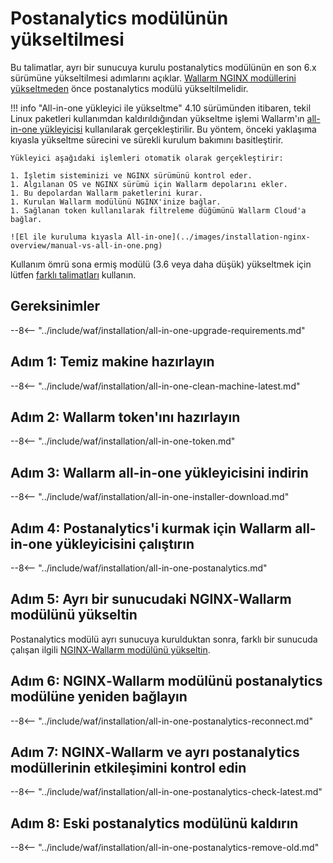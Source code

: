 [docs-module-update]:           nginx-modules.md
[img-wl-console-users]:         ../images/check-users.png 
[img-create-wallarm-node]:      ../images/user-guides/nodes/create-cloud-node.png
[img-attacks-in-interface]:     ../images/admin-guides/test-attacks-quickstart.png
[wallarm-token-types]:          ../user-guides/nodes/nodes.md#api-and-node-tokens-for-node-creation
[statistics-service-all-parameters]: ../admin-en/configure-statistics-service.md
[configure-proxy-balancer-instr]:   ../admin-en/configuration-guides/access-to-wallarm-api-via-proxy.md
[ip-lists-docs]:                     ../user-guides/ip-lists/overview.md

# Postanalytics modülünün yükseltilmesi

Bu talimatlar, ayrı bir sunucuya kurulu postanalytics modülünün en son 6.x sürümüne yükseltilmesi adımlarını açıklar. [Wallarm NGINX modüllerini yükseltmeden][docs-module-update] önce postanalytics modülü yükseltilmelidir.

!!! info "All-in-one yükleyici ile yükseltme"
    4.10 sürümünden itibaren, tekil Linux paketleri kullanımdan kaldırıldığından yükseltme işlemi Wallarm'ın [all-in-one yükleyicisi](../installation/nginx/all-in-one.md) kullanılarak gerçekleştirilir. Bu yöntem, önceki yaklaşıma kıyasla yükseltme sürecini ve sürekli kurulum bakımını basitleştirir.
    
    Yükleyici aşağıdaki işlemleri otomatik olarak gerçekleştirir:

    1. İşletim sisteminizi ve NGINX sürümünü kontrol eder.
    1. Algılanan OS ve NGINX sürümü için Wallarm depolarını ekler.
    1. Bu depolardan Wallarm paketlerini kurar.
    1. Kurulan Wallarm modülünü NGINX'inize bağlar.
    1. Sağlanan token kullanılarak filtreleme düğümünü Wallarm Cloud'a bağlar.

    ![El ile kuruluma kıyasla All-in-one](../images/installation-nginx-overview/manual-vs-all-in-one.png)

Kullanım ömrü sona ermiş modülü (3.6 veya daha düşük) yükseltmek için lütfen [farklı talimatları](older-versions/separate-postanalytics.md) kullanın.

## Gereksinimler

--8<-- "../include/waf/installation/all-in-one-upgrade-requirements.md"

## Adım 1: Temiz makine hazırlayın

--8<-- "../include/waf/installation/all-in-one-clean-machine-latest.md"

## Adım 2: Wallarm token'ını hazırlayın

--8<-- "../include/waf/installation/all-in-one-token.md"

## Adım 3: Wallarm all-in-one yükleyicisini indirin

--8<-- "../include/waf/installation/all-in-one-installer-download.md"

## Adım 4: Postanalytics'i kurmak için Wallarm all-in-one yükleyicisini çalıştırın

--8<-- "../include/waf/installation/all-in-one-postanalytics.md"

## Adım 5: Ayrı bir sunucudaki NGINX‑Wallarm modülünü yükseltin

Postanalytics modülü ayrı sunucuya kurulduktan sonra, farklı bir sunucuda çalışan ilgili [NGINX‑Wallarm modülünü yükseltin](nginx-modules.md).

## Adım 6: NGINX‑Wallarm modülünü postanalytics modülüne yeniden bağlayın

--8<-- "../include/waf/installation/all-in-one-postanalytics-reconnect.md"

## Adım 7: NGINX‑Wallarm ve ayrı postanalytics modüllerinin etkileşimini kontrol edin

--8<-- "../include/waf/installation/all-in-one-postanalytics-check-latest.md"

## Adım 8: Eski postanalytics modülünü kaldırın

--8<-- "../include/waf/installation/all-in-one-postanalytics-remove-old.md"